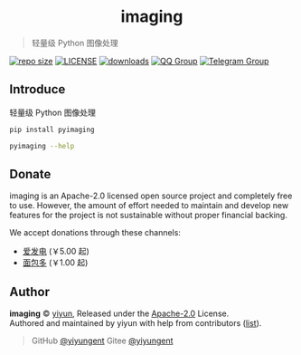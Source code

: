 <h1 align="center">imaging</h1>

<!-- English | [中文](README_zh.md) -->

> 轻量级 Python 图像处理

[![repo size](https://img.shields.io/github/repo-size/yiyungent/imaging.svg?style=flat)]()
[![LICENSE](https://img.shields.io/github/license/yiyungent/imaging.svg?style=flat)](https://github.com/yiyungent/imaging/blob/main/LICENSE)
[![downloads](https://img.shields.io/pypi/dm/pyimaging.svg?style=flat)](https://pypi.org/project/pyimaging/)
[![QQ Group](https://img.shields.io/badge/QQ%20Group-894031109-deepgreen)](https://jq.qq.com/?_wv=1027&k=q5R82fYN)
[![Telegram Group](https://img.shields.io/badge/Telegram-Group-blue)](https://t.me/xx_dev_group)


## Introduce

轻量级 Python 图像处理

```bash
pip install pyimaging
```


```bash
pyimaging --help
```


## Donate

imaging is an Apache-2.0 licensed open source project and completely free to use. However, the amount of effort needed to maintain and develop new features for the project is not sustainable without proper financial backing.

We accept donations through these channels:

- <a href="https://afdian.net/@yiyun" target="_blank">爱发电</a> (￥5.00 起)
- <a href="https://dun.mianbaoduo.com/@yiyun" target="_blank">面包多</a> (￥1.00 起)

## Author

**imaging** © [yiyun](https://github.com/yiyungent), Released under the [Apache-2.0](./LICENSE) License.<br>
Authored and maintained by yiyun with help from contributors ([list](https://github.com/yiyungent/imaging/contributors)).

> GitHub [@yiyungent](https://github.com/yiyungent) Gitee [@yiyungent](https://gitee.com/yiyungent)
